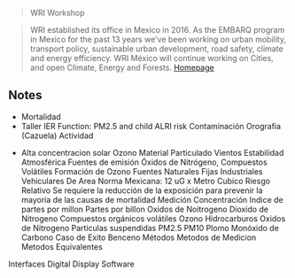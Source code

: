 > WRI Workshop

> WRI established its office in Mexico in 2016. As the EMBARQ program in Mexico for the past 13 years we've been working on urban mobility, transport policy, sustainable urban development, road safety, climate and energy efficiency. WRI México will continue working on Cities, and open Climate, Energy and Forests. [Homepage](http://wrimexico.org/)

## Notes

- Mortalidad 
- Taller IER Function: PM2.5 and child ALRI risk
Contaminación
Orografia (Cazuela)
Actividad
+ Alta concentracion solar
Ozono
Material Particulado
Vientos
Estabilidad Atmosférica
Fuentes de emisión
Óxidos de Nitrógeno, Compuestos Volátiles
Formación de Ozono
Fuentes
Naturales
Fijas
Industriales
Vehiculares
De Area
Norma Mexicana: 12 uG x Metro Cubico
Riesgo Relativo
Se requiere la reducción de la exposición para prevenir la mayoría de las causas de mortalidad
Medición
Concentración
Indice de partes por millon
Partes por billon
Oxidos de Noitrogeno
Dioxido de Nitrogeno
Compuestos orgánicos volátiles
Ozono
Hidrocarburos
Oxidos de Nitrogeno
Particulas suspendidas PM2.5 PM10
Plomo
Monóxido de Carbono Caso de Exito
Benceno
Métodos
Metodos de Medicion
Metodos Equivalentes



Interfaces
Digital Display
Software
